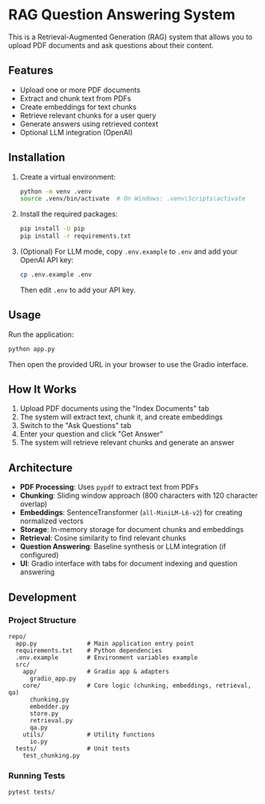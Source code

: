 # RAG Question Answering System

This is a Retrieval-Augmented Generation (RAG) system that allows you to upload PDF documents and ask questions about their content.

## Features

- Upload one or more PDF documents
- Extract and chunk text from PDFs
- Create embeddings for text chunks
- Retrieve relevant chunks for a user query
- Generate answers using retrieved context
- Optional LLM integration (OpenAI)

## Installation

1. Create a virtual environment:
   ```bash
   python -m venv .venv
   source .venv/bin/activate  # On Windows: .venv\Scripts\activate
   ```

2. Install the required packages:
   ```bash
   pip install -U pip
   pip install -r requirements.txt
   ```

3. (Optional) For LLM mode, copy `.env.example` to `.env` and add your OpenAI API key:
   ```bash
   cp .env.example .env
   ```
   Then edit `.env` to add your API key.

## Usage

Run the application:
```bash
python app.py
```

Then open the provided URL in your browser to use the Gradio interface.

## How It Works

1. Upload PDF documents using the "Index Documents" tab
2. The system will extract text, chunk it, and create embeddings
3. Switch to the "Ask Questions" tab
4. Enter your question and click "Get Answer"
5. The system will retrieve relevant chunks and generate an answer

## Architecture

- **PDF Processing**: Uses `pypdf` to extract text from PDFs
- **Chunking**: Sliding window approach (800 characters with 120 character overlap)
- **Embeddings**: SentenceTransformer (`all-MiniLM-L6-v2`) for creating normalized vectors
- **Storage**: In-memory storage for document chunks and embeddings
- **Retrieval**: Cosine similarity to find relevant chunks
- **Question Answering**: Baseline synthesis or LLM integration (if configured)
- **UI**: Gradio interface with tabs for document indexing and question answering

## Development

### Project Structure

```
repo/
  app.py              # Main application entry point
  requirements.txt    # Python dependencies
  .env.example        # Environment variables example
  src/
    app/              # Gradio app & adapters
      gradio_app.py
    core/             # Core logic (chunking, embeddings, retrieval, qa)
      chunking.py
      embedder.py
      store.py
      retrieval.py
      qa.py
    utils/            # Utility functions
      io.py
  tests/              # Unit tests
    test_chunking.py
```

### Running Tests

```bash
pytest tests/
```